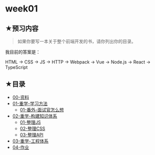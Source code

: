 # week01

## ★预习内容

> 如果你要写一本关于整个前端开发的书，请你列出你的目录。

我目前的答案是：

HTML -> CSS -> JS -> HTTP -> Webpack -> Vue -> Node.js -> React -> TypeScript

## ★目录
- [00-资料](./00.md)
- [01-重学-学习方法](./01.md)
  - [01-番外-面试官怎么想](./01-1.md)
- [02-重学-构建知识体系](./02.md)
  - [01-整理JS](./02-1.md)
  - [02-整理CSS](./02-2.md)
  - [03-整理API](./02-3.md)
- [03-重学-工程体系](./03.md)
- [04-作业](./04.md)





